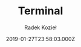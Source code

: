 ---
title: Terminal
github: https://github.com/panr/hugo-theme-terminal
demo: https://hugo-terminal.now.sh/
author: Radek Kozieł
ssg:
  - Hugo
cms:
  - Markdown
date: 2019-01-27T23:58:03.000Z
description: A simple, retro theme for Hugo
draft: true
publish_date: '2019-01-27T23:58:03Z'
update_date: '2022-07-20T06:00:51Z'
github_star: 1420
github_fork: 514
---